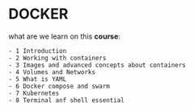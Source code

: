 # DOCKER

what are we learn on this **course**:

```
- 1 Introduction
- 2 Working with containers
- 3 Images and advanced concepts about containers
- 4 Volumes and Networks
- 5 What is YAML
- 6 Docker compose and swarm
- 7 Kubernetes
- 8 Terminal anf shell essential
```
